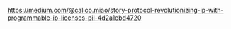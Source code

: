 https://medium.com/@calico.miao/story-protocol-revolutionizing-ip-with-programmable-ip-licenses-pil-4d2a1ebd4720
